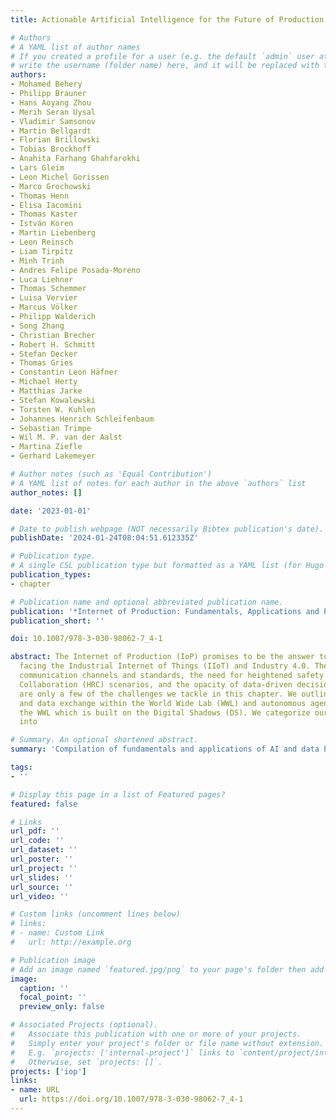 ```yaml
---
title: Actionable Artificial Intelligence for the Future of Production

# Authors
# A YAML list of author names
# If you created a profile for a user (e.g. the default `admin` user at `content/authors/admin/`), 
# write the username (folder name) here, and it will be replaced with their full name and linked to their profile.
authors:
- Mohamed Behery
- Philipp Brauner
- Hans Aoyang Zhou
- Merih Seran Uysal
- Vladimir Samsonov
- Martin Bellgardt
- Florian Brillowski
- Tobias Brockhoff
- Anahita Farhang Ghahfarokhi
- Lars Gleim
- Leon Michel Gorissen
- Marco Grochowski
- Thomas Henn
- Elisa Iacomini
- Thomas Kaster
- István Koren
- Martin Liebenberg
- Leon Reinsch
- Liam Tirpitz
- Minh Trinh
- Andres Felipe Posada-Moreno
- Luca Liehner
- Thomas Schemmer
- Luisa Vervier
- Marcus Völker
- Philipp Walderich
- Song Zhang
- Christian Brecher
- Robert H. Schmitt
- Stefan Decker
- Thomas Gries
- Constantin Leon Häfner
- Michael Herty
- Matthias Jarke
- Stefan Kowalewski
- Torsten W. Kuhlen
- Johannes Henrich Schleifenbaum
- Sebastian Trimpe
- Wil M. P. van der Aalst
- Martina Ziefle
- Gerhard Lakemeyer

# Author notes (such as 'Equal Contribution')
# A YAML list of notes for each author in the above `authors` list
author_notes: []

date: '2023-01-01'

# Date to publish webpage (NOT necessarily Bibtex publication's date).
publishDate: '2024-01-24T08:04:51.612335Z'

# Publication type.
# A single CSL publication type but formatted as a YAML list (for Hugo requirements).
publication_types:
- chapter

# Publication name and optional abbreviated publication name.
publication: '*Internet of Production: Fundamentals, Applications and Proceedings*'
publication_short: ''

doi: 10.1007/978-3-030-98062-7_4-1

abstract: The Internet of Production (IoP) promises to be the answer to major challenges
  facing the Industrial Internet of Things (IIoT) and Industry 4.0. The lack of inter-company
  communication channels and standards, the need for heightened safety in Human Robot
  Collaboration (HRC) scenarios, and the opacity of data-driven decision support systems
  are only a few of the challenges we tackle in this chapter. We outline the communication
  and data exchange within the World Wide Lab (WWL) and autonomous agents that query
  the WWL which is built on the Digital Shadows (DS). We categorize our approaches
  into

# Summary. An optional shortened abstract.
summary: 'Compilation of fundamentals and applications of AI and data based systems in the context of the Industry 4.0.'

tags:
- ''

# Display this page in a list of Featured pages?
featured: false

# Links
url_pdf: ''
url_code: ''
url_dataset: ''
url_poster: ''
url_project: ''
url_slides: ''
url_source: ''
url_video: ''

# Custom links (uncomment lines below)
# links:
# - name: Custom Link
#   url: http://example.org

# Publication image
# Add an image named `featured.jpg/png` to your page's folder then add a caption below.
image:
  caption: ''
  focal_point: ''
  preview_only: false

# Associated Projects (optional).
#   Associate this publication with one or more of your projects.
#   Simply enter your project's folder or file name without extension.
#   E.g. `projects: ['internal-project']` links to `content/project/internal-project/index.md`.
#   Otherwise, set `projects: []`.
projects: ['iop']
links:
- name: URL
  url: https://doi.org/10.1007/978-3-030-98062-7_4-1
---
```

